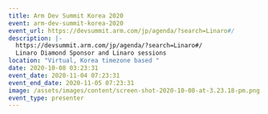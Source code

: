 ```yaml
---
title: Arm Dev Summit Korea 2020
event: arm-dev-summit-korea-2020
event_url: https://devsummit.arm.com/jp/agenda/?search=Linaro#/
description: |-
  https://devsummit.arm.com/jp/agenda/?search=Linaro#/
  Linaro Diamond Sponsor and Linaro sessions 
location: "Virtual, Korea timezone based "
date: 2020-10-08 03:23:31
event_date: 2020-11-04 07:23:31
event_end_date: 2020-11-05 07:23:31
image: /assets/images/content/screen-shot-2020-10-08-at-3.23.18-pm.png
event_type: presenter
---
```

